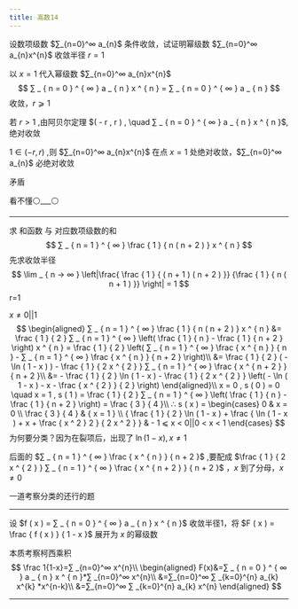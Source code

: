 ```yaml
---
title: 高数14
---
```


设数项级数 $∑_{n=0}^∞ a_{n}$ 条件收敛，试证明幂级数 $∑_{n=0}^∞ a_{n}x^{n}$ 收敛半径 $r=1$

以 $x=1$ 代入幂级数 $∑_{n=0}^∞ a_{n}x^{n}$
$$
∑ _ { n = 0 } ^ { ∞ } a _ { n } x ^ { n } = ∑ _ { n = 0 } ^ { ∞ } a _ { n }
$$
收敛，$r ⩾  1$

若 $r>1$ ,由阿贝尔定理 $( - r , r ) , \quad ∑ _ { n = 0 } ^ { ∞ } a _ { n } x ^ { n }$,绝对收敛

$1∈ (-r,r)$ ,则 $∑_{n=0}^∞ a_{n}x^{n}$ 在点 $x=1$ 处绝对收敛，$∑_{n=0}^∞ a_{n}$ 必绝对收敛

矛盾

看不懂⚪___⚪

---

求 和函数 与 对应数项级数的和
$$
∑ _ { n = 1 } ^ { ∞ } \frac { 1 } { n ( n + 2 ) } x ^ { n }
$$
先求收敛半径
$$
\lim _ { n → ∞ } \left|\frac{ \frac { 1 } { ( n + 1 ) ( n + 2 ) }} {\frac { 1 } { n ( n + 1 ) }} \right| = 1
$$
r=1

$x≠ 0||1$
$$
\begin{aligned}
∑ _ { n = 1 } ^ { ∞ } \frac { 1 } { n ( n + 2 ) } x ^ { n } &= \frac { 1 } { 2 } ∑ _ { n = 1 } ^ { ∞ } \left( \frac { 1 } { n } - \frac { 1 } { n + 2 } \right) x ^ { n } = \frac { 1 } { 2 } \left( ∑ _ { n = 1 } ^ { ∞ } \frac { x ^ { n } } { n } - ∑ _ { n = 1 } ^ { ∞ } \frac { x ^ { n } } { n + 2 } \right)\\
&= \frac { 1 } { 2 } ( - \ln ( 1 - x ) ) - \frac { 1 } { 2 x ^ { 2 } } ∑ _ { n = 1 } ^ { ∞ } \frac { x ^ { n + 2 } } { n + 2 }\\
&= - \frac { 1 } { 2 } \ln ( 1 - x ) - \frac { 1 } { 2 x ^ { 2 } } \left( - \ln ( 1 - x ) - x - \frac { x ^ { 2 } } { 2 } \right)
\end{aligned}\\
x = 0 , s ( 0 ) = 0 \quad x = 1 , s ( 1 ) = \frac { 1 } { 2 } ∑ _ { n = 1 } ^ { ∞ } \left( \frac { 1 } { n } - \frac { 1 } { n + 2 } \right) = \frac { 3 } { 4 }\\
∴ s ( x ) =
\begin{cases}
0 & x = 0 \\
\frac { 3 } { 4 }  & { x = 1 } \\
{ \frac { 1 } { 2 } \ln ( 1 - x ) + \frac { \ln ( 1 - x ) + x + \frac { x ^ 2 } 2 } { 2 x ^ 2 } } & - 1  ⩽  x < 0||0 < x < 1
\end{cases}
$$
为何要分类？因为在裂项后，出现了 $\ln(1-x),x≠ 1$

后面的 $∑ _ { n = 1 } ^ { ∞ } \frac { x ^ { n } } { n + 2 }$ ,要配成 $\frac { 1 } { 2 x ^ { 2 } } ∑ _ { n = 1 } ^ { ∞ } \frac { x ^ { n + 2 } } { n + 2 }$ ，$x$ 到了分母，$x≠ 0$

一道考察分类的还行的题

---

设 $f ( x ) = ∑ _ { n = 0 } ^ { ∞ } a _ { n } x ^ { n }​$ 收敛半径1，将 $F ( x ) = \frac { f ( x ) } { 1 - x }​$ 展开为 $x​$ 的幂级数

本质考察柯西乘积
$$
\frac 1{1-x}=∑ _{n=0}^∞ x^{n}\\
\begin{aligned}
F(x)&=∑ _ { n = 0 } ^ { ∞ } a _ { n } x ^ { n }*∑ _{n=0}^∞ x^{n}\\
&=∑_{n=0}^∞ ∑ _{k=0}^{n} a_{k} x^{k} *x^{n-k}\\
&=∑_{n=0}^∞ ∑ _{k=0}^{n} a_{k} x^{n}
\end{aligned}
$$

---

